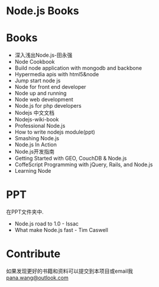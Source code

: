Node.js Books
======

# Books

* 深入浅出Node.js-田永强
* Node Cookbook
* Build node application with mongodb and backbone
* Hypermedia apis with html5&node
* Jump start node js
* Node for front end developer
* Node up and running
* Node web development
* Node.js for php developers
* Nodejs 中文文档
* Nodejs-wiki-book
* Professional Node.js
* How to write nodejs module(ppt)
* Smashing Node.js
* Node.js In Action
* Node.js开发指南
* Getting Started with GEO, CouchDB & Node.js
* CoffeScript Programming with jQuery, Rails, and Node.js
* Learning Node

# PPT
在PPT文件夹中.

* Node.js road to 1.0 - Issac
* What make Node.js fast - Tim Caswell

# Contribute
如果发现更好的书籍和资料可以提交到本项目或email我 pana.wang@outlook.com